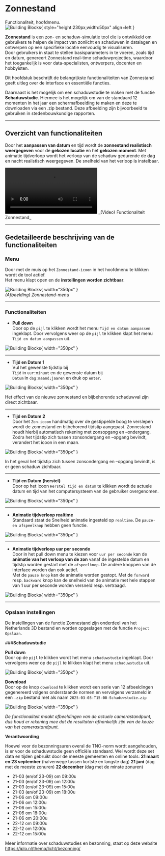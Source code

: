 # Zonnestand

Functionaliteit, hoofdmenu.  
![Building Blocks](../handleiding/imgs/zonnestand.menu.main.png){ style="height:230px;width:50px"  align=left }

**Zonnestand** is een zon- en schaduw-simulatie tool die is ontwikkeld om gebruikers te helpen de impact van zonlicht en schaduwen in datalagen en ontwerpen op een specifieke locatie eenvoudig te visualiseren.  
Door gebruikers in staat te stellen basisparameters in te voeren, zoals tijd en datum, genereert Zonnestand real-time schaduwprojecties, waardoor het toegankelijk is voor data-specialisten, ontwerpers, docenten en hobbyisten. 

Dit hoofdstuk beschrijft de belangrijkste functionaliteiten van Zonnestand geeft uitleg over de interface en essentiële functies.

Daarnaast is het mogelijk om een schaduwstudie te maken met de functie **Schaduwstudie**. Hiermee is het mogelijk om van de standaard 12 momenten in het jaar een schermafbeelding te maken en deze te downloaden via een .zip bestand. Deze afbeelding zijn bijvoorbeeld te gebruiken in stedenbouwkundige rapporten.

---

## Overzicht van functionaliteiten

Door het **aanpassen van datum** en tijd wordt de **zonnestand realistisch weergegeven** voor de **gekozen locatie** en het **gekozen moment**. Met animatie tijdverloop wordt het verloop van de schaduw gedurende de dag en nacht realistisch weergegeven. De snelheid van het verloop is instelbaar. 

<video controls>
<source src="../video/zonnestand.viewer.mp4" type="video/mp4">
</video>
_(Video) Functionaliteit Zonnestand_

---

## Gedetailleerde beschrijving van de functionaliteiten

### **Menu**
Door met de muis op het `Zonnestand-icoon` in het hoofdmenu te klikken wordt de tool actief.  
Het menu klapt open en de **instellingen worden zichtbaar**.

![Building Blocks](../handleiding/imgs/zonnestand.menu.png){ width="350px" }  
_(Afbeelding) Zonnestand-menu_

---

### **Functionaliteiten**

* **Pull down**   
  Door op de `pijl` te klikken wordt het menu `Tijd en datum aanpassen` ingeklapt. Door vervolgens weer op de `pijl` te klikken klapt het menu `Tijd en datum aanpassen` uit.

![Building Blocks](../handleiding/imgs/zonnestand.menu.in.png){ width="350px" }

---

* **Tijd en Datum 1**   
  Vul het gewenste tijdstip bij  
  `Tijd`	in `uur:minuut` en de gewenste datum bij  
  `Datum` in `dag:maand;jaaren` en druk op `enter`.

![Building Blocks](../handleiding/imgs/zonnestand.invoer.png){ width="350px" }

Het effect van de nieuwe zonnestand en bijbehorende schaduwval zijn direct zichtbaar.

---

* **Tijd en Datum 2**    
  Door het `Zon-icoon` handmatig over de gestippelde boog te verslepen wordt de zonnestand en bijbehorend tijdstip aangepast. Zonnestand houdt hierbij automatisch rekening met zonsopgang en –ondergang. Zodra het tijdstip zich tussen zonsondergang en –opgang bevindt, verandert het icoon in een maan. 

![Building Blocks](../handleiding/imgs/zonnestand.gif){ width="350px" }

In het geval het tijdstip zich tussen zonsondergang en –opgang bevindt, is er geen schaduw zichtbaar.

---

* **Tijd en Datum (herstel)**  
  Door op het icoon `Herstel tijd en datum` te klikken wordt de actuele datum en tijd van het computersysteem van de gebruiker overgenomen.

![Building Blocks](../handleiding/imgs/zonnestand.herstel.png){ width="350px" }

---

* **Animatie tijdverloop realtime**   
  Standaard staat de Snelheid animatie ingesteld op `realtime`. De `pauze- en afspeelknop` hebben geen functie.

![Building Blocks](../handleiding/imgs/zonnestand.realtime.png){ width="350px" }

---

* **Animatie tijdverloop uur per seconde**   
  Door in het pull down menu te kiezen voor `uur per seconde` kan de **animatie van het verloop van de zon** vanaf de ingestelde datum en tijdstip worden gestart met de `afspeelknop`. De andere knoppen van de interface worden dan ook actief.  
  Met de `pauze knop` kan de animatie worden gestopt. Met de `forward` resp. `backward` knop kan de snelheid van de animatie met hele stappen van 1 uur per seconde worden versneld resp. vertraagd.

![Building Blocks](../handleiding/imgs/zonnestand.animatie.png){ width="350px" }

---

###  **Opslaan instellingen**

De instellingen van de functie Zonnestand zijn onderdeel van het Netherlands 3D bestand en worden opgeslagen met de functie `Project Opslaan`.



###**Schaduwstudie**

**Pull down**   
Door op de `pijl` te klikken wordt het menu `schaduwstudie` ingeklapt. Door vervolgens weer op de `pijl` te klikken klapt het menu `schaduwstudie` uit.

![Building Blocks](../handleiding/imgs/schaduwstudie_menu_ingeklapt.png){ width="350px" }



**Download**   
Door op de knop `download` te klikken wordt een serie van 12 afbeeldingen gegenereerd volgens onderstaande normen en vervolgens verzameld in een `.zip` bestand met als naam `2025-03-05-T15-00-Schaduwstudie.zip` 

![Building Blocks](../handleiding/imgs/schaduwstudie_menu.png){ width="350px" }

*De functionaliteit maakt afbeeldingen van de actuele camerastandpunt, dus houd er rekening mee dat de resultaten afhankelijk zijn van de keuze van het camerastandpunt.*



**Verantwoording**

Hoewel voor de bezonningsuren overal de TNO-norm wordt aangehouden, is er voor de schaduwstudie geen officiële standaard. Wel wordt deze set data en tijden gebruikt door de meeste gemeenten en online tools:
**21 maart en 23 september** (halverwege tussen kortste en langste dag)
**21 juni** (dag met de meeste zonuren)
**22 december** (dag met de minste zonuren)

- 21-03 (en/of 23-09) om 09:00u
- 21-03 (en/of 23-09) om 12:00u
- 21-03 (en/of 23-09) om 15:00u
- 21-03 (en/of 23-09) om 18:00u
- 21-06 om 09:00u
- 21-06 om 12:00u
- 21-06 om 15:00u
- 21-06 om 18:00u
- 21-06 om 20:00u
- 22-12 om 09:00u
- 22-12 om 12:00u
- 22-12 om 15:00u

Meer informatie over schaduwstudies en bezonning, staat op deze website https://iplo.nl/thema/licht/bezonning/